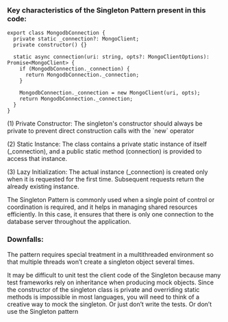 
  
<h3> Key characteristics of the Singleton Pattern present in this code:</h3>

```TS
export class MongodbConnection {
  private static _connection?: MongoClient;
  private constructor() {}

  static async connection(uri: string, opts?: MongoClientOptions): Promise<MongoClient> {
    if (MongodbConnection._connection) {
      return MongodbConnection._connection;
    }

    MongodbConnection._connection = new MongoClient(uri, opts);
    return MongodbConnection._connection;
  }
}
```
<p> (1) Private Constructor: The singleton's constructor should always be private to prevent direct construction calls with the `new` operator</p>
<p> (2) Static Instance: The class contains a private static instance of itself (_connection), and a public static method (connection) is provided to access that instance.</p>
<p> (3) Lazy Initialization: The actual instance (_connection) is created only when it is requested for the first time. Subsequent requests return the already existing instance. </p>
<p> The Singleton Pattern is commonly used when a single point of control or coordination is required, and it helps in managing shared resources efficiently. 
  In this case, it ensures that there is only one connection to the database server throughout the application.</p>

<h3>Downfalls:</h3>
<p>The pattern requires special treatment in a multithreaded environment so that multiple threads won’t create a singleton object several times.</p>
<p> It may be difficult to unit test the client code of the Singleton because many test frameworks rely on inheritance when producing mock objects. 
  Since the constructor of the singleton class is private and overriding static methods is impossible in most languages, 
  you will need to think of a creative way to mock the singleton. Or just don’t write the tests. Or don’t use the Singleton pattern</p>
